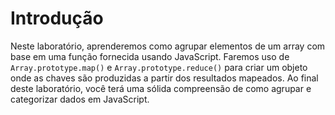 # Introdução

Neste laboratório, aprenderemos como agrupar elementos de um array com base em uma função fornecida usando JavaScript. Faremos uso de `Array.prototype.map()` e `Array.prototype.reduce()` para criar um objeto onde as chaves são produzidas a partir dos resultados mapeados. Ao final deste laboratório, você terá uma sólida compreensão de como agrupar e categorizar dados em JavaScript.
